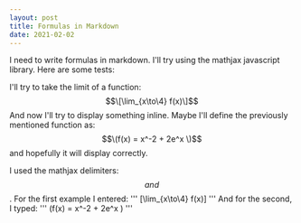 ```yaml
---
layout: post
title: Formulas in Markdown
date: 2021-02-02
---
```


I need to write formulas in markdown. I'll try using the mathjax javascript library. Here are some tests:

I'll try to take the limit of a function:
$$\[\lim_{x\to\4} f(x)\]$$
And now I'll try to display something inline. Maybe I'll define the previously mentioned function as: $$\(f(x) = x^-2 + 2e^x \)$$ and hopefully it will display correctly.

I used the mathjax delimiters: $$ and $$. For the first example I entered:
'''
\[\lim_{x\to\4} f(x)\]
'''
And for the second, I typed:
'''
\(f(x) = x^-2 + 2e^x \)
'''
